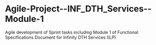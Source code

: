 # Agile-Project--INF_DTH_Services--Module-1

Agile development of Sprint tasks including Module 1 of Functional Specifications Document for Infinity DTH Services (ILP)
